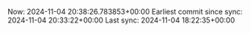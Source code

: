 Now: 2024-11-04 20:38:26.783853+00:00 Earliest commit since sync: 2024-11-04 20:33:22+00:00 Last sync: 2024-11-04 18:22:35+00:00
